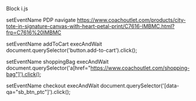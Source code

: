 Block i.js

setEventName	PDP
navigate	https://www.coachoutlet.com/products/city-tote-in-signature-canvas-with-heart-petal-print/C7616-IMBMC.html?frp=C7616%20IMBMC

setEventName	addToCart
execAndWait	document.querySelector('button.add-to-cart').click();

setEventName	shoppingBag
execAndWait	document.querySelector('a[href="https://www.coachoutlet.com/shopping-bag"]').click();

setEventName	checkout
execAndWait	document.querySelector('[data-qa="sb_btn_ptc"]').click();